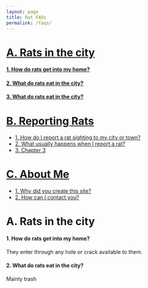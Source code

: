 ```yaml
---
layout: page
title: Rat FAQs
permalink: /faqs/
---
```



# [A. Rats in the city](#rats-in-the-city)

#### [1. How do rats get into my home?](#cr-1)
#### [2. What do rats eat in the city?](#cr-2)
#### [3. What do rats eat in the city?](#cr-3)


# [B. Reporting Rats](#reporting-rats)

  + [1. How do I report a rat sighting to my city or town?](#rr-1)
  + [2. What usually happens when I report a rat?](#cr-2)
  + [3. Chapter 3](#rr-3)


# [C. About Me](#about-me)

  + [1. Why did you create this site?](#am-1)
  + [2. How can I contact you?](#am-2)



# A. Rats in the city <a id="rats-in-the-city"></a>

#### 1. How do rats get into my home? <a id="cr-1"></a>

They enter through any hole or crack available to them. 


#### 2. What do rats eat in the city? <a id="cr-2"></a>

Mainly trash  








